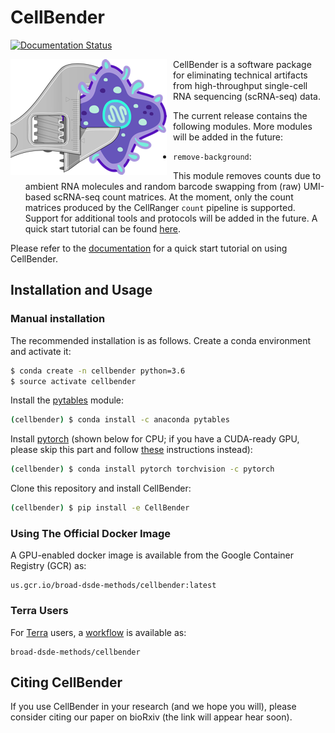 # CellBender
[![Documentation Status](https://readthedocs.org/projects/cellbender/badge/?version=latest)](https://cellbender.readthedocs.io/en/latest/?badge=latest)

<img src="https://github.com/broadinstitute/CellBender/blob/master/docs/source/_static/design/logo_250_185.png"
     alt="CellBender logo"
     style="float: left; margin-right: 10px;" />

CellBender is a software package for eliminating technical artifacts from
high-throughput single-cell RNA sequencing (scRNA-seq) data.

The current release contains the following modules. More modules will be added in the future:

* ``remove-background``:

  This module removes counts due to ambient RNA molecules and random barcode swapping from (raw)
  UMI-based scRNA-seq count matrices. At the moment, only the count matrices produced by the
  CellRanger ``count`` pipeline is supported. Support for additional tools and protocols will be
  added in the future. A quick start tutorial can be found [here](https://github.com/broadinstitute/CellBender/tree/master/examples/remove_background).

Please refer to the [documentation](https://cellbender.readthedocs.io/en/latest/) for a quick start tutorial on using CellBender.

## Installation and Usage

### Manual installation

The recommended installation is as follows. Create a conda environment and activate it:

```bash
$ conda create -n cellbender python=3.6
$ source activate cellbender
```

Install the [pytables](https://www.pytables.org) module:

```bash
(cellbender) $ conda install -c anaconda pytables
```

Install [pytorch](https://pytorch.org) (shown below for CPU; if you have a CUDA-ready GPU, please skip
this part and follow [these](https://pytorch.org/get-started/locally/) instructions instead):

```bash
(cellbender) $ conda install pytorch torchvision -c pytorch
```

Clone this repository and install CellBender:

```bash
(cellbender) $ pip install -e CellBender
```

### Using The Official Docker Image

A GPU-enabled docker image is available from the Google Container Registry (GCR) as:

```
us.gcr.io/broad-dsde-methods/cellbender:latest
```

### Terra Users

For [Terra](https://app.terra.bio) users, a [workflow](https://portal.firecloud.org/#methods/broad-dsde-methods/cellbender/10/wdl)
is available as:

```
broad-dsde-methods/cellbender
```


## Citing CellBender

If you use CellBender in your research (and we hope you will), please consider
citing our paper on bioRxiv (the link will appear hear soon).
